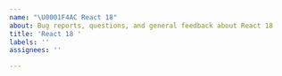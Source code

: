 ```yaml
---
name: "\U0001F4AC React 18"
about: Bug reports, questions, and general feedback about React 18
title: 'React 18 '
labels: ''
assignees: ''

---
```


<!--
  Ask a question or share feedback about the React 18 release here.
-->

